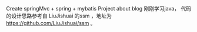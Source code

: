 Create springMvc + spring + mybatis Project about blog
刚刚学习java， 代码的设计思路参考自  LiuJishuai 的ssm ，地址为 https://github.com/LiuJishuai/ssm 。
